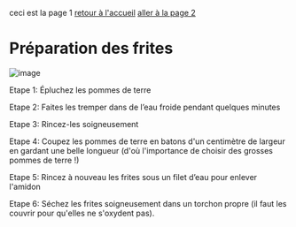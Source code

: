 ceci est la page 1
[retour à l'accueil](index.md)
[aller à la page 2](page2.md)
# Préparation des frites
![image](https://github.com/user-attachments/assets/3ff148d0-c1c6-4cae-8767-3ffff468ec84)

Etape 1: Épluchez les pommes de terre

Etape 2: Faites les tremper dans de l’eau froide pendant quelques minutes

Etape 3: Rincez-les soigneusement

Etape 4: Coupez les pommes de terre en batons d'un centimètre de largeur en gardant une belle longueur (d'où l'importance de choisir des grosses pommes de terre !)

Etape 5: Rincez à nouveau les frites sous un filet d’eau pour enlever l'amidon

Etape 6: Séchez les frites soigneusement dans un torchon propre (il faut les couvrir pour qu'elles ne s'oxydent pas).
